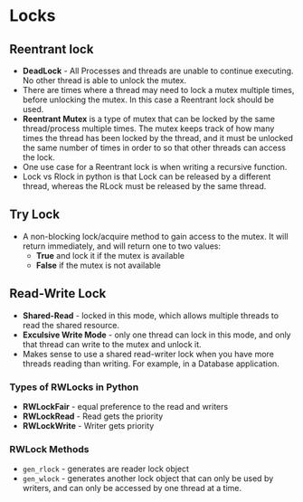 # Locks

## Reentrant lock
- **DeadLock** - All Processes and threads are unable to continue executing.
No other thread is able to unlock the mutex.
- There are times where a thread may need to lock a mutex multiple times, before
unlocking the mutex. In this case a Reentrant lock should be used.
- **Reentrant Mutex** is a type of mutex that can be locked by the same
thread/process multiple times. The mutex keeps track of how many times the
thread has been locked by the thread, and it must be unlocked the same number of
times in order to so that other threads can access the lock.
- One use case for a Reentrant lock is when writing a recursive function.
- Lock vs Rlock in python is that Lock can be released by a different thread,
whereas the RLock must be released by the same thread.

## Try Lock
- A non-blocking lock/acquire method to gain access to the mutex. It will
return immediately, and will return one to two values:
  - **True** and lock it if the mutex is available
  - **False** if the mutex is not available

## Read-Write Lock
- **Shared-Read** - locked in this mode, which allows multiple threads to read
the shared resource.
- **Exculsive Write Mode** - only one thread can lock in this mode, and only
that thread can write to the mutex and unlock it.
- Makes sense to use a shared read-writer lock when you have more threads
reading than writing. For example, in a Database application.

### Types of RWLocks in Python
- **RWLockFair** - equal preference to the read and writers
- **RWLockRead** - Read gets the priority
- **RWLockWrite** - Writer gets priority

### RWLock Methods
- `gen_rlock` - generates are reader lock object
- `gen_wlock` - generates another lock object that can only be used by writers,
and can only be accessed by one thread at a time.
